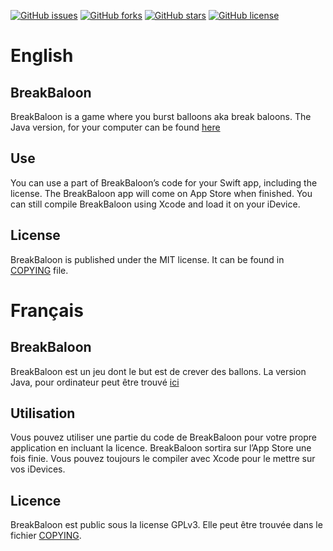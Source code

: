 [![GitHub issues](https://img.shields.io/github/issues/Snowy1803/BreakBaloon-mobile.svg)](https://github.com/Snowy1803/BreakBaloon-mobile/issues) [![GitHub forks](https://img.shields.io/github/forks/Snowy1803/BreakBaloon-mobile.svg)](https://github.com/Snowy1803/BreakBaloon-mobile/network) [![GitHub stars](https://img.shields.io/github/stars/Snowy1803/BreakBaloon-mobile.svg)](https://github.com/Snowy1803/BreakBaloon-mobile/stargazers) [![GitHub license](https://img.shields.io/badge/license-GNU%20GPLv3-blue.svg)](https://raw.githubusercontent.com/Snowy1803/BreakBaloon-mobile/main/COPYING)
# English
## BreakBaloon
BreakBaloon is a game where you burst balloons aka break baloons. The Java version, for your computer can be found [here](http://elementalcube.infos.st/product/1)
## Use
You can use a part of BreakBaloon’s code for your Swift app, including the license. The BreakBaloon app will come on App Store when finished. You can still compile BreakBaloon using Xcode and load it on your iDevice.
## License
BreakBaloon is published under the MIT license. It can be found in [COPYING](https://github.com/Snowy1803/BreakBaloon-mobile/blob/main/COPYING) file.
# Français
## BreakBaloon
BreakBaloon est un jeu dont le but est de crever des ballons. La version Java, pour ordinateur peut être trouvé [ici](http://elementalcube.infos.st/product/1)
## Utilisation
Vous pouvez utiliser une partie du code de BreakBaloon pour votre propre application en incluant la licence. BreakBaloon sortira sur l’App Store une fois finie. Vous pouvez toujours le compiler avec Xcode pour le mettre sur vos iDevices.
## Licence
BreakBaloon est public sous la license GPLv3. Elle peut être trouvée dans le fichier [COPYING](https://github.com/Snowy1803/BreakBaloon-mobile/blob/main/COPYING).
